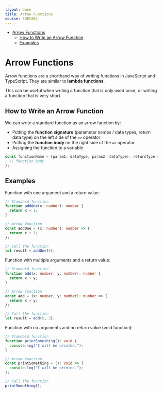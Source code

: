 ```yaml
---
layout: base
title: Arrow Functions
course: SDEV264
---
```


- [Arrow Functions](#arrow-functions)
  - [How to Write an Arrow Function](#how-to-write-an-arrow-function)
  - [Examples](#examples)

# Arrow Functions

Arrow functions are a shorthand way of writing functions in JavaScript and TypeScript. They are similar to **lambda functions**.

This can be useful when writing a function that is only used once, or writing a function that is very short.

## How to Write an Arrow Function

We can write a standard function as an arrow function by:

- Putting the **function signature** (parameter names / data types, return data type) on the left side of the `=>` operator
- Putting the **function body** on the right side of the `=>` operator
- Assigning the function to a variable

```typescript
const functionName = (param1: dataType, param2: dataType): returnType => {
  // function body
};
```

## Examples

Function with one argument and a return value:

```typescript
// Standard function
function addOne(x: number): number {
  return x + 1;
}

// Arrow function
const addOne = (x: number): number => {
  return x + 1;
};

// Call the function
let result = addOne(5);
```

Function with multiple arguments and a return value:

```typescript
// Standard function
function add(x: number, y: number): number {
  return x + y;
}

// Arrow function
const add = (x: number, y: number): number => {
  return x + y;
};

// Call the function
let result = add(5, 3);
```

Function with no arguments and no return value (void function):

```typescript
// Standard function
function printSomething(): void {
  console.log("I will be printed.");
}

// Arrow function
const printSomething = (): void => {
  console.log("I will be printed.");
};

// Call the function
printSomething();
```
